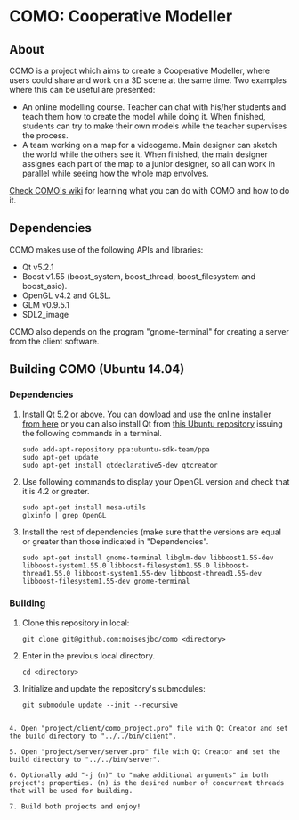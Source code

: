 COMO: Cooperative Modeller
====

## About
COMO is a project which aims to create a Cooperative Modeller, where users could share and work on a 3D scene at the same time. Two examples where this can be useful are presented:
* An online modelling course. Teacher can chat with his/her students and teach them how to create the model while doing it. When finished, students can try to make their own models while the teacher supervises the process.
* A team working on a map for a videogame. Main designer can sketch the world while the others see it. When finished, the main designer assignes each part of the map to a junior designer, so all can work in parallel while seeing how the whole map envolves.

[Check COMO's wiki](https://github.com/moisesjbc/como/wiki) for learning what you can do with COMO and how to do it.


## Dependencies
COMO makes use of the following APIs and libraries:
* Qt v5.2.1
* Boost v1.55 (boost_system, boost_thread, boost_filesystem and boost_asio).
* OpenGL v4.2 and GLSL.
* GLM v0.9.5.1
* SDL2_image

COMO also depends on the program "gnome-terminal" for creating a server from the client software.

## Building COMO (Ubuntu 14.04)

### Dependencies
1. Install Qt 5.2 or above. You can dowload and use the online installer [from here](http://qt-project.org/downloads) or you can also install Qt from [this Ubuntu repository](https://launchpad.net/~ubuntu-sdk-team/+archive/ppa) issuing the following commands in a terminal.
   ```
   sudo add-apt-repository ppa:ubuntu-sdk-team/ppa
   sudo apt-get update
   sudo apt-get install qtdeclarative5-dev qtcreator
   ```

2. Use following commands to display your OpenGL version and check that it is 4.2 or greater.
   ```
   sudo apt-get install mesa-utils
   glxinfo | grep OpenGL
   ```

3. Install the rest of dependencies (make sure that the versions are equal or greater than those indicated in "Dependencies".
   ```
   sudo apt-get install gnome-terminal libglm-dev libboost1.55-dev libboost-system1.55.0 libboost-filesystem1.55.0 libboost-thread1.55.0 libboost-system1.55-dev libboost-thread1.55-dev libboost-filesystem1.55-dev gnome-terminal
   ```

### Building

1. Clone this repository in local:

   ```
   git clone git@github.com:moisesjbc/como <directory>
   ```

2. Enter in the previous local directory.

   ```
   cd <directory>
   ```

3. Initialize and update the repository's submodules:

   ```
   git submodule update --init --recursive
  ```

4. Open "project/client/como_project.pro" file with Qt Creator and set the build directory to "../../bin/client".

5. Open "project/server/server.pro" file with Qt Creator and set the build directory to "../../bin/server".

6. Optionally add "-j (n)" to "make additional arguments" in both project's properties. (n) is the desired number of concurrent threads that will be used for building.

7. Build both projects and enjoy!
